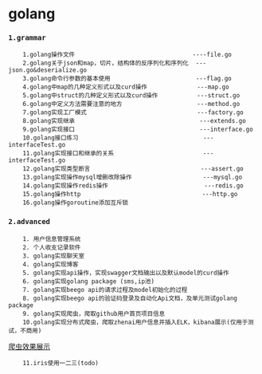 # golang

### `1.grammar`
        1.golang操作文件                                 ----file.go
        2.golang关于json和map，切片，结构体的反序列化和序列化  ---json.go&deserialize.go
        3.golang命令行参数的基本使用                        ---flag.go
        4.golang中map的几种定义形式以及curd操作              ---map.go
        5.golang中struct的几种定义形式以及curd操作           ---struct.go
        6.golang中定义方法需要注意的地方                     ---method.go
        7.golang实现工厂模式                               ---factory.go
        8.golang实现继承                                   ---extends.go
        9.golang实现接口                                   ---interface.go
        10.golang接口练习                                   ---interfaceTest.go
        11.golang实现接口和继承的关系                         ---interfaceTest.go
        12.golang实现类型断言                               ---assert.go
        13.golang实现操作mysql增删改除操作                    ---mysql.go
        14.golang实现操作redis操作                           ---redis.go
        15.golang操作http                                  ---http.go
        16.golang操作goroutine添加互斥锁  
                         
### `2.advanced`
        1. 用户信息管理系统
        2. 个人收支记录软件
        3. golang实现聊天室
        4. golang实现博客
        5. golang实现api操作，实现swagger文档输出以及默认model的curd操作
        6. golang实现golang package (sms,ip池) 
        7. golang实现beego api的请求过程及model初始化的过程
        8. golang实现beego api的验证码登录及自动化Api文档，及单元测试golang package
        9. golang实现爬虫，爬取github用户首页项目信息
        10.golang实现分布式爬虫，爬取zhenai用户信息并插入ELK，kibana展示(仅用于测试，不商用)
          
   [爬虫效果展示](https://github.com/Leslie1sMe/golang/blob/master/test_crawler.gif)
        
        11.iris使用一二三(todo)
        